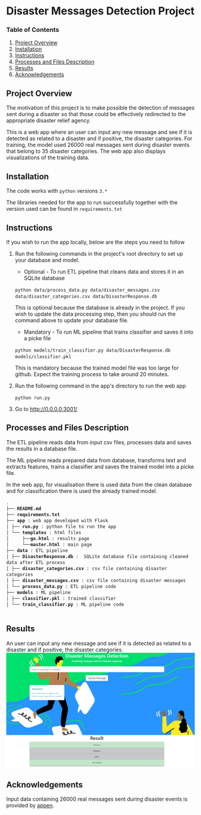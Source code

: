 # Disaster Messages Detection Project

### Table of Contents

1. [Project Overview](#motivation)
2. [Installation](#installation)
3. [Instructions](#instructions)
5. [Processes and Files Description](#files)
6. [Results](#results)
7. [Acknowledgements](#acknowledgements)

## Project Overview <a name="motivation"></a>
The motivation of this project is to make possible the detection of messages sent during a disaster so that those could be effectively redirected
to the appropriate disaster relief agency.

This is a web app where an user can input any new message and see if it is detected as related to a disaster and if positive, the disaster categories.
For training, the model used 26000 real messages sent during disaster events that belong to 35 disaster categories. The web app also displays visualizations of the training data.

## Installation <a name="installation"></a>
The code works with `python` versions `3.*`

The libraries needed for the app to run successfully together with the version used can be found in `requirements.txt`

## Instructions <a name="instructions"></a>
If you wish to run the app locally, below are the steps you need to follow
1. Run the following commands in the project's root directory to set up your database and model.

    - Optional - To run ETL pipeline that cleans data and stores it in an SQLite database
        
	`python data/process_data.py data/disaster_messages.csv data/disaster_categories.csv data/DisasterResponse.db`
        
	This is optional because the database is already in the project. If you wish to update the data processing step, then you should run the command above to update your database file.
    - Mandatory - To run ML pipeline that trains classifier and saves it into a picke file
        
	`python models/train_classifier.py data/DisasterResponse.db models/classifier.pkl`
        
	This is mandatory because the trained model file was too large for github. Expect the training process to take around 20 minutes.
        
2. Run the following command in the app's directory to run the web app
    
	`python run.py`

3. Go to http://0.0.0.0:3001/

## Processes and Files Description <a name="files"></a>

The ETL pipeline reads data from input csv files, processes data and saves the results in a database file.

The ML pipeline reads prepared data from database, transforms text and extracts features, trains a classifier and saves the trained model into a picke file.

In the web app, for visualisation there is used data from the clean database and for classification there is used the already trained model.

<pre>
<code>.
├── <b>README.md</b>
├── <b>requirements.txt</b>
├── <b>app</b> : web app developed with Flask
│ ├── <b>run.py</b> : python file to run the app
│ └── <b>templates</b> : html files
│     ├──<b>go.html</b> : results page
│     └──<b>master.html</b> : main page
├── <b>data</b> : ETL pipeline
│ ├── <b>DisasterResponse.db</b> :  SQLite database file containing cleaned data after ETL process
│ ├── <b>disaster_categories.csv</b> : csv file containing disaster categories
│ ├── <b>disaster_messages.csv</b> : csv file containing disaster messages
│ └── <b>process_data.py</b> : ETL pipeline code
├── <b>models</b> : ML pipeline
│ ├── <b>classifier.pkl</b> : trained classifier
│ └── <b>train_classifier.py</b> : ML pipeline code
 </code>
</pre>

## Results <a name="results"></a>
An user can input any new message and see if it is detected as related to a disaster and if positive, the disaster categories.
![result example](https://raw.githubusercontent.com/irina-hulea/disaster-response-pipelines/a42eb97c6c59f2806fd74c2b3e98db6fc4ff0324/result-example.PNG)

## Acknowledgements <a name="acknowledgements"></a>
Input data containing 26000 real messages sent during disaster events is provided by [appen](https://appen.com/).
